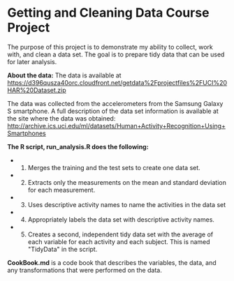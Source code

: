 Getting and Cleaning Data Course Project
========================================================

The purpose of this project is to  demonstrate my ability to collect, work with, and clean a data set. The goal is to prepare tidy data that can be used for later analysis.

**About the data:**
The data is available at
https://d396qusza40orc.cloudfront.net/getdata%2Fprojectfiles%2FUCI%20HAR%20Dataset.zip

The data was collected from the accelerometers from the Samsung Galaxy S smartphone. A full description of the data set information is available at the site where the data was obtained: http://archive.ics.uci.edu/ml/datasets/Human+Activity+Recognition+Using+Smartphones 

**The R script, run_analysis.R does the following:**
- 1. Merges the training and the test sets to create one data set.
- 2. Extracts only the measurements on the mean and standard deviation for each measurement. 
- 3. Uses descriptive activity names to name the activities in the data set
- 4. Appropriately labels the data set with descriptive activity names. 
- 5. Creates a second, independent tidy data set with the average of each variable for each activity and each subject. This is named "TidyData" in the script.

**CookBook.md** is a code book that describes the variables, the data, and any transformations that were performed on the data.

